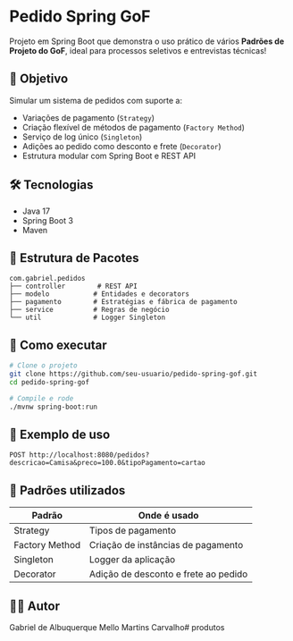 # Pedido Spring GoF

Projeto em Spring Boot que demonstra o uso prático de vários **Padrões de Projeto do GoF**, ideal para processos seletivos e entrevistas técnicas!

## 🎯 Objetivo

Simular um sistema de pedidos com suporte a:
- Variações de pagamento (`Strategy`)
- Criação flexível de métodos de pagamento (`Factory Method`)
- Serviço de log único (`Singleton`)
- Adições ao pedido como desconto e frete (`Decorator`)
- Estrutura modular com Spring Boot e REST API

## 🛠️ Tecnologias

- Java 17
- Spring Boot 3
- Maven

## 📁 Estrutura de Pacotes

```
com.gabriel.pedidos
├── controller        # REST API
├── modelo           # Entidades e decorators
├── pagamento        # Estratégias e fábrica de pagamento
├── service          # Regras de negócio
└── util             # Logger Singleton
```

## 🚀 Como executar

```bash
# Clone o projeto
git clone https://github.com/seu-usuario/pedido-spring-gof.git
cd pedido-spring-gof

# Compile e rode
./mvnw spring-boot:run
```

## 🔄 Exemplo de uso

```http
POST http://localhost:8080/pedidos?descricao=Camisa&preco=100.0&tipoPagamento=cartao
```

## 🧠 Padrões utilizados

| Padrão        | Onde é usado                                      |
|---------------|---------------------------------------------------|
| Strategy      | Tipos de pagamento                                |
| Factory Method| Criação de instâncias de pagamento                |
| Singleton     | Logger da aplicação                               |
| Decorator     | Adição de desconto e frete ao pedido              |

## 🧑‍💻 Autor

Gabriel de Albuquerque Mello Martins Carvalho# produtos
